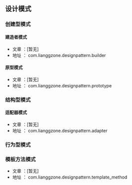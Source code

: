 ## 设计模式

### 创建型模式
#### 建造者模式
- 文章 ：[暂无]
- 地址 ： com.lianggzone.designpattern.builder

#### 原型模式
- 文章 ：[暂无]
- 地址 ： com.lianggzone.designpattern.prototype

### 结构型模式
#### 适配器模式
- 文章 ：[暂无]
- 地址 ： com.lianggzone.designpattern.adapter

### 行为型模式
### 模板方法模式
- 文章 ：[暂无]
- 地址 ： com.lianggzone.designpattern.template_method